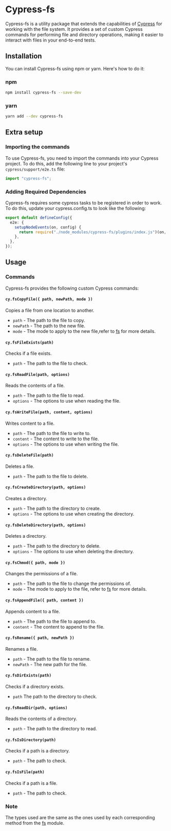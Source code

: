 # Cypress-fs

Cypress-fs is a utility package that extends the capabilities of [Cypress](https://www.cypress.io/) for working with the file system. It provides a set of custom Cypress commands for performing file and directory operations, making it easier to interact with files in your end-to-end tests.

## Installation

You can install Cypress-fs using npm or yarn. Here's how to do it:

### npm

```bash
npm install cypress-fs --save-dev
```

### yarn

```bash
yarn add --dev cypress-fs
```

## Extra setup

### Importing the commands

To use Cypress-fs, you need to import the commands into your Cypress project. To do this, add the following line to your project's `cypress/support/e2e.ts` file:

```ts
import "cypress-fs";
```

### Adding Required Dependencies

Cypress-fs requires some cypress tasks to be registered in order to work. To do this, update your cypress.config.ts to look like the following:

```ts
export default defineConfig({
  e2e: {
    setupNodeEvents(on, config) {
      return require("./node_modules/cypress-fs/plugins/index.js")(on, config);
    },
  },
});
```

## Usage

### Commands

Cypress-fs provides the following custom Cypress commands:

#### `cy.fsCopyFile({ path, newPath, mode })`

Copies a file from one location to another.

- `path` - The path to the file to copy.
- `newPath` - The path to the new file.
- `mode` - The mode to apply to the new file,refer to [fs](https://nodejs.org/api/fs.html) for more details.

#### `cy.fsFileExists(path)`

Checks if a file exists.

- `path` - The path to the file to check.

#### `cy.fsReadFile(path, options)`

Reads the contents of a file.

- `path` - The path to the file to read.
- `options` - The options to use when reading the file.

#### `cy.fsWriteFile(path, content, options)`

Writes content to a file.

- `path` - The path to the file to write to.
- `content` - The content to write to the file.
- `options` - The options to use when writing the file.

#### `cy.fsDeleteFile(path)`

Deletes a file.

- `path` - The path to the file to delete.

#### `cy.fsCreateDirectory(path, options)`

Creates a directory.

- `path` - The path to the directory to create.
- `options` - The options to use when creating the directory.

#### `cy.fsDeleteDirectory(path, options)`

Deletes a directory.

- `path` - The path to the directory to delete.
- `options` - The options to use when deleting the directory.

#### `cy.fsChmod({ path, mode })`

Changes the permissions of a file.

- `path` - The path to the file to change the permissions of.
- `mode` - The mode to apply to the file, refer to [fs](https://nodejs.org/api/fs.html) for more details.

#### `cy.fsAppendFile({ path, content })`

Appends content to a file.

- `path` - The path to the file to append to.
- `content` - The content to append to the file.

#### `cy.fsRename({ path, newPath })`

Renames a file.

- `path` - The path to the file to rename.
- `newPath` - The new path for the file.

#### `cy.fsDirExists(path)`

Checks if a directory exists.

- `path` The path to the directory to check.

#### `cy.fsReadDir(path, options)`

Reads the contents of a directory.

- `path` - The path to the directory to read.

#### `cy.fsIsDirectory(path)`

Checks if a path is a directory.

- `path` - The path to check.

#### `cy.fsIsFile(path)`

Checks if a path is a file.

- `path` - The path to check.

### Note

The types used are the same as the ones used by each corresponding method from the [fs](https://nodejs.org/api/fs.html) module.
